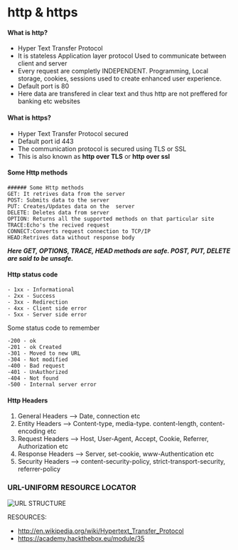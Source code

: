 # http & https 

#### What is http?
* Hyper Text Transfer Protocol
* It is stateless Application layer protocol Used to communicate between client and server 
* Every request are completly INDEPENDENT. Programming, Local storage, cookies, sessions used to create enhanced user experience.
* Default port is 80
* Here data are transfered in clear text and thus http are not preffered for banking etc websites

#### What is https?
* Hyper Text Transfer Protocol secured
* Default port id 443
* The communication protocol is secured using TLS or SSL
* This is also known as **http over TLS** or **http over ssl**

#### Some Http methods
```
###### Some Http methods
GET: It retrives data from the server
POST: Submits data to the server
PUT: Creates/Updates data on the  server
DELETE: Deletes data from server
OPTION: Returns all the supported methods on that particular site
TRACE:Echo's the recived request
CONNECT:Converts request connection to TCP/IP
HEAD:Retrives data without response body
```

***Here GET, OPTIONS, TRACE, HEAD methods are safe.
POST, PUT, DELETE are said to be unsafe.***

#### Http status code
```
- 1xx - Informational
- 2xx - Success
- 3xx - Redirection
- 4xx - Client side error
- 5xx - Server side error
```

Some status code to remember
```
-200 - ok
-201 - ok Created
-301 - Moved to new URL
-304 - Not modified
-400 - Bad request
-401 - UnAuthorized
-404 - Not found
-500 - Internal server error
```

#### Http Headers
1. General Headers --> Date, connection etc
2. Entity Headers --> Content-type, media-type. content-length, content-encoding etc
3. Request Headers --> Host, User-Agent, Accept, Cookie, Referrer, Authorization etc
4. Response Headers --> Server, set-cookie, www-Authentication etc
5. Security Headers --> content-security-policy, strict-transport-security, referrer-policy

### URL-UNIFORM RESOURCE LOCATOR

![URL STRUCTURE](https://academy.hackthebox.eu/storage/modules/35/url_structure.png)

RESOURCES:
- http://en.wikipedia.org/wiki/Hypertext_Transfer_Protocol
- https://academy.hackthebox.eu/module/35
